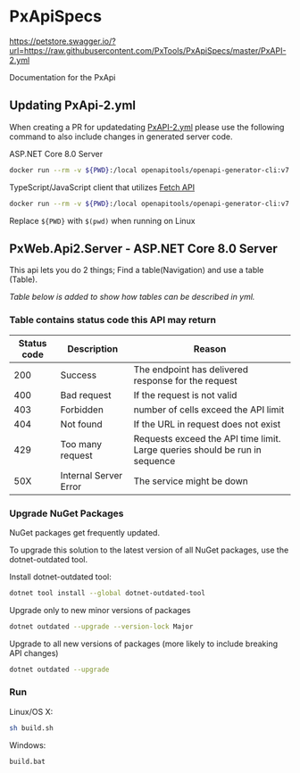 # PxApiSpecs

<https://petstore.swagger.io/?url=https://raw.githubusercontent.com/PxTools/PxApiSpecs/master/PxAPI-2.yml>

Documentation for the PxApi

## Updating PxApi-2.yml

When creating a PR for updatedating [PxAPI-2.yml](PxAPI-2.yml)
please use the following command to also include changes in generated server code.

ASP.NET Core 8.0 Server

```sh
docker run --rm -v ${PWD}:/local openapitools/openapi-generator-cli:v7.11.0  generate -i /local/PxAPI-2.yml -g aspnetcore -c /local/aspnetcore-generator-config.yml -o /local
```

TypeScript/JavaScript client that utilizes [Fetch API](https://fetch.spec.whatwg.org/)

```sh
docker run --rm -v ${PWD}:/local openapitools/openapi-generator-cli:v7.11.0  generate -i /local/PxAPI-2.yml -g typescript-fetch -c /local/typescript-fetch-generator-config.yml -o /local/typescript-fetch
```

Replace `${PWD}` with `$(pwd)` when running on Linux

## PxWeb.Api2.Server - ASP.NET Core 8.0 Server

This api lets you do 2 things; Find a table(Navigation) and use a table (Table).

_Table below is added to show how tables can be described in yml._

### Table contains status code this API may return

| Status code | Description | Reason |
| ----------- | --------------------- | -------------------- |
| 200 | Success | The endpoint has delivered response for the request |
| 400 | Bad request | If the request is not valid |
| 403 | Forbidden | number of cells exceed the API limit |
| 404 | Not found | If the URL in request does not exist |
| 429 | Too many request | Requests exceed the API time limit. Large queries should be run in sequence |
| 50X | Internal Server Error | The service might be down |

### Upgrade NuGet Packages

NuGet packages get frequently updated.

To upgrade this solution to the latest version of all NuGet packages, use the dotnet-outdated tool.

Install dotnet-outdated tool:

```sh
dotnet tool install --global dotnet-outdated-tool
```

Upgrade only to new minor versions of packages

```sh
dotnet outdated --upgrade --version-lock Major
```

Upgrade to all new versions of packages (more likely to include breaking API changes)

```sh
dotnet outdated --upgrade
```

### Run

Linux/OS X:

```sh
sh build.sh
```

Windows:

```sh
build.bat
```
